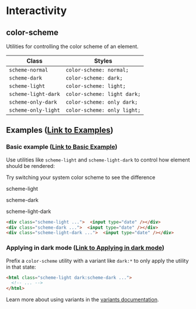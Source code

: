 # Interactivity

## color-scheme

Utilities for controlling the color scheme of an element.

**Class** | **Styles**
------- | --------
`scheme-normal` | `color-scheme: normal;`
`scheme-dark` | `color-scheme: dark;`
`scheme-light` | `color-scheme: light;`
`scheme-light-dark` | `color-scheme: light dark;`
`scheme-only-dark` | `color-scheme: only dark;`
`scheme-only-light` | `color-scheme: only light;`

## Examples ([Link to Examples](https://tailwindcss.com/docs/color-scheme#examples))

### Basic example ([Link to Basic Example](https://tailwindcss.com/docs/color-scheme#basic-example))

Use utilities like `scheme-light` and `scheme-light-dark` to control how element should be rendered:

Try switching your system color scheme to see the difference

scheme-light

scheme-dark

scheme-light-dark

```html
<div class="scheme-light ...">  <input type="date" /></div>
<div class="scheme-dark ...">  <input type="date" /></div>
<div class="scheme-light-dark ...">  <input type="date" /></div>
```

### Applying in dark mode ([Link to Applying in dark mode](https://tailwindcss.com/docs/color-scheme#applying-in-dark-mode))

Prefix a `color-scheme` utility with a variant like `dark:*` to only apply the utility in that state:

```html
<html class="scheme-light dark:scheme-dark ...">
  <!-- ... -->
</html>
```

Learn more about using variants in the [variants documentation](https://tailwindcss.com/docs/hover-focus-and-other-states).
